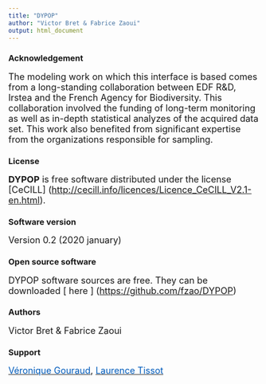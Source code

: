 ```yaml
---
title: "DYPOP"
author: "Victor Bret & Fabrice Zaoui"
output: html_document
---
```



### **Acknowledgement**
<font size="4">The modeling work on which this interface is based comes from a long-standing collaboration between EDF R&D, Irstea and the French Agency for Biodiversity. This collaboration involved the funding of long-term monitoring as well as in-depth statistical analyzes of the acquired data set. This work also benefited from significant expertise from the organizations responsible for sampling.</font>

### **License**
<font size="4">**DYPOP** is free software distributed under the license [CeCILL] (http://cecill.info/licences/Licence_CeCILL_V2.1-en.html).</font>

### **Software version**
<font size="4">Version 0.2 (2020 january)</font>

### **Open source software**
<font size="4">DYPOP software sources are free. They can be downloaded [<font style = "color: # 005BBB"> here </font>] (https://github.com/fzao/DYPOP)</font>

### **Authors**
<font size="4">Victor Bret & Fabrice Zaoui</font>

### **Support**
<font size="4">[<font style="color: #005BBB">Véronique Gouraud</font>](mailto:veronique.gouraud@edf.fr), [<font style="color: #005BBB">Laurence Tissot</font>](mailto:laurence.tissot@edf.fr)</font>
